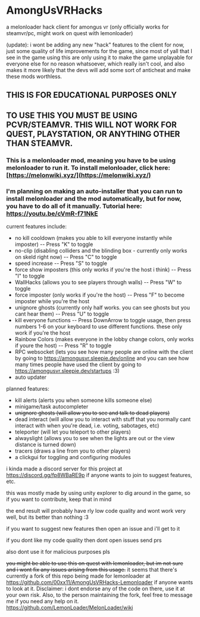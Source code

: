 # AmongUsVRHacks
a melonloader hack client for amongus vr (only officially works for steamvr/pc, might work on quest with lemonloader)

(update): i wont be adding any new "hack" features to the client for now, just some quality of life improvements for the game, since most of yall that I see in the game using this are only using it to make the game unplayable for everyone else for no reason whatsoever, which really isn't cool, and also makes it more likely that the devs will add some sort of anticheat and make these mods worthless.

## THIS IS FOR EDUCATIONAL PURPOSES ONLY

## TO USE THIS YOU MUST BE USING PCVR/STEAMVR. THIS WILL NOT WORK FOR QUEST, PLAYSTATION, OR ANYTHING OTHER THAN STEAMVR.

### This is a melonloader mod, meaning you have to be using melonloader to run it. To install melonloader, click here: [https://melonwiki.xyz/](https://melonwiki.xyz/)

### I'm planning on making an auto-installer that you can run to install melonloader and the mod automatically, but for now, you have to do all of it manually. Tutorial here: https://youtu.be/cVmR-f71NkE

current features include:
- no kill cooldown (makes you able to kill everyone instantly while imposter) -- Press "K" to toggle
- no-clip (disabling colliders and the blinding box - currently only works on skeld right now) -- Press "C" to toggle
- speed increase -- Press "S" to toggle
- force show imposters (this only works if you're the host i think) -- Press "I" to toggle
- WallHacks (allows you to see players through walls) -- Press "W" to toggle
- force imposter (only works if you're the host) -- Press "F" to become imposter while you're the host
- unignore ghosts (currently only half works. you can see ghosts but you cant hear them) -- Press "U" to toggle
- kill everyone functions -- Press DownArrow to toggle usage, then press numbers 1-6 on your keyboard to use different functions. these only work if you're the host
- Rainbow Colors (makes everyone in the lobby change colors, only works if youre the host) -- Press "R" to toggle
- RPC websocket (lets you see how many people are online with the client by going to https://amongusvr.sleepie.dev/online and you can see how many times people have used the client by going to https://amongusvr.sleepie.dev/startups :3)
- auto updater

planned features:
- kill alerts (alerts you when someone kills someone else)
- minigame/task autocompleter
- ~~unignore ghosts (will allow you to see and talk to dead players)~~
- dead interact (will allow you to interact with stuff that you normally cant interact with when you're dead, i.e. voting, sabotages, etc)
- teleporter (will let you teleport to other players)
- alwayslight (allows you to see when the lights are out or the view distance is turned down)
- tracers (draws a line from you to other players)
- a clickgui for toggling and configuring modules

i kinda made a discord server for this project at https://discord.gg/fp8WBaRE9p if anyone wants to join to suggest features, etc.

this was mostly made by using unity explorer to dig around in the game, so if you want to contribute, keep that in mind

the end result will probably have rly low code quality and wont work very well, but its better than nothing :3 

if you want to suggest new features then open an issue and i'll get to it

if you dont like my code quality then dont open issues send prs

also dont use it for malicious purposes pls

~~you might be able to use this on quest with lemonloader, but im not sure and i wont fix any issues arising from this usage.~~ it seems that there's currently a fork of this repo being made for lemonloader at https://github.com/00xx11/AmongUsVRHacks-Lemonloader if anyone wants to look at it. Disclaimer: i dont endorse any of the code on there, use it at your own risk. Also, to the person maintaining the fork, feel free to message me if you need any help on it. https://github.com/LemonLoader/MelonLoader/wiki
